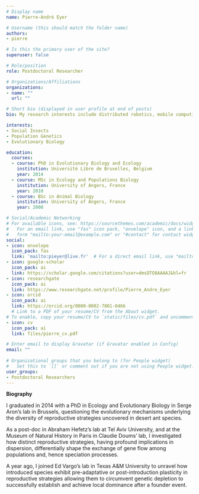 ```yaml
---
# Display name
name: Pierre-André Eyer

# Username (this should match the folder name)
authors:
- pierre

# Is this the primary user of the site?
superuser: false

# Role/position
role: Postdoctoral Researcher

# Organizations/Affiliations
organizations:
- name: ""
  url: ""

# Short bio (displayed in user profile at end of posts)
bio: My research interests include distributed robotics, mobile computing and programmable matter.

interests:
- Social Insects
- Population Genetics
- Evolutionary Biology

education:
  courses:
  - course: PhD in Evolutionary Biology and Ecology
    institution: Université Libre de Bruxelles, Belgium
    year: 2014
  - course: MSc in Ecology and Populations Biology
    institution: University of Angers, France
    year: 2010
  - course: BSc in Animal Biology
    institution: University of Angers, France
    year: 2008

# Social/Academic Networking
# For available icons, see: https://sourcethemes.com/academic/docs/widgets/#icons
#   For an email link, use "fas" icon pack, "envelope" icon, and a link in the
#   form "mailto:your-email@example.com" or "#contact" for contact widget.
social:
- icon: envelope
  icon_pack: fas
  link: 'mailto:pieyer@live.fr'  # For a direct email link, use "mailto:test@example.org".
- icon: google-scholar
  icon_pack: ai
  link: https://scholar.google.com/citations?user=dmsDTO8AAAAJ&hl=fr
- icon: researchgate
  icon_pack: ai
  link: https://www.researchgate.net/profile/Pierre_Andre_Eyer
- icon: orcid
  icon_pack: ai
  link: https://orcid.org/0000-0002-7801-0466
  # Link to a PDF of your resume/CV from the About widget.
# To enable, copy your resume/CV to `static/files/cv.pdf` and uncomment the lines below.  
- icon: cv
  icon_pack: ai
  link: files/pierre_cv.pdf

# Enter email to display Gravatar (if Gravatar enabled in Config)
email: ""
  
# Organizational groups that you belong to (for People widget)
#   Set this to `[]` or comment out if you are not using People widget.  
user_groups:
- Postdoctoral Researchers
---
```

**Biography**

I graduated in 2014 with a PhD in Ecology and Evolutionary Biology in Serge Aron’s lab in Brussels, questioning the evolutionary mechanisms underlying the diversity of reproductive strategies uncovered in desert ant species.

As a post-doc in Abraham Hefetz’s lab at Tel Aviv University, and at the Museum of Natural History in Paris in Claudie Doums’ lab, I investigated how distinct reproductive strategies, having profound implications in dispersion, differentially shape the exchange of gene flow among populations and, hence speciation processes.

A year ago, I joined Ed Vargo’s lab in Texas A&M University to unravel how introduced species exhibit pre-adaptative or post-introduction plasticity in reproductive strategies allowing them to circumvent genetic depletion to successfully establish and achieve local dominance after a founder event.
